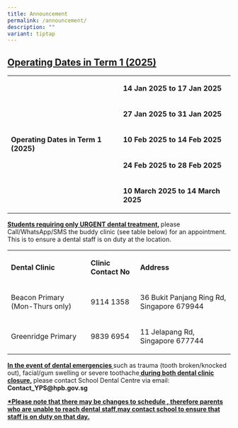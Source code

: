 ```yaml
---
title: Announcement
permalink: /announcement/
description: ""
variant: tiptap
---
```

<h2><strong><u>Operating Dates in Term 1 (2025)</u></strong></h2>
<table style="minWidth: 50px">
<colgroup>
<col>
<col>
</colgroup>
<tbody>
<tr>
<td rowspan="5" colspan="1">
<p><strong>Operating Dates in Term 1 (2025)</strong>
</p>
</td>
<td rowspan="1" colspan="1">
<p><strong>14 Jan 2025 to 17 Jan 2025</strong>
</p>
</td>
</tr>
<tr>
<td rowspan="1" colspan="1">
<p><strong>27 Jan 2025 to 31 Jan 2025</strong>
</p>
</td>
</tr>
<tr>
<td rowspan="1" colspan="1">
<p><strong>10 Feb 2025 to 14 Feb 2025</strong>
</p>
</td>
</tr>
<tr>
<td rowspan="1" colspan="1">
<p><strong>24 Feb 2025 to 28 Feb 2025</strong>
</p>
</td>
</tr>
<tr>
<td rowspan="1" colspan="1">
<p><strong>10 March 2025 to 14 March 2025</strong>
</p>
</td>
</tr>
</tbody>
</table>
<p></p>
<p><strong><u>Students requiring only URGENT dental treatment</u>, </strong>please
Call/WhatsApp/SMS the buddy clinic (see table below) for an appointment.
This is to ensure a dental staff is on duty at the location.</p>
<p></p>
<table style="minWidth: 75px">
<colgroup>
<col>
<col>
<col>
</colgroup>
<tbody>
<tr>
<td rowspan="1" colspan="1">
<p><strong>Dental Clinic</strong>
</p>
</td>
<td rowspan="1" colspan="1">
<p><strong>Clinic Contact No</strong>
</p>
</td>
<td rowspan="1" colspan="1">
<p><strong>Address</strong>
</p>
</td>
</tr>
<tr>
<td rowspan="1" colspan="1">
<p>Beacon Primary (Mon-Thurs only)</p>
</td>
<td rowspan="1" colspan="1">
<p>9114 1358</p>
</td>
<td rowspan="1" colspan="1">
<p>36 Bukit Panjang Ring Rd, Singapore 679944</p>
</td>
</tr>
<tr>
<td rowspan="1" colspan="1">
<p>Greenridge Primary</p>
</td>
<td rowspan="1" colspan="1">
<p>9839 6954</p>
</td>
<td rowspan="1" colspan="1">
<p>11 Jelapang Rd, Singapore 677744</p>
</td>
</tr>
</tbody>
</table>
<p></p>
<p><strong><u>In the event of dental emergencies </u></strong>such as trauma
(tooth broken/knocked out), facial/gum swelling or severe toothache<strong><u> during both dental clinic closure</u>, </strong>please
contact School Dental Centre via email:&nbsp; <strong><a rel="noopener noreferrer nofollow" target="_blank">Contact_YPS@hpb.gov.sg</a></strong>
</p>
<p></p>
<p><strong><u>*Please note that there may be changes to schedule , therefore parents who are unable to reach dental staff,may contact school to ensure that staff is on duty on that day.</u></strong>
</p>
<p>&nbsp;</p>